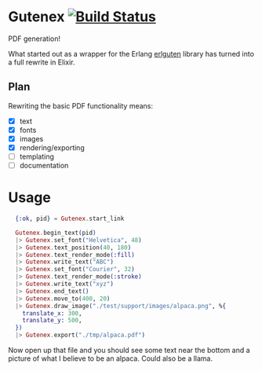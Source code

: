 Gutenex
[![Build Status](https://travis-ci.org/SenecaSystems/gutenex.svg?branch=master)](https://travis-ci.org/SenecaSystems/gutenex)
=======

PDF generation!

What started out as a wrapper for the Erlang [erlguten](https://github.com/ztmr/erlguten) library has turned into a full rewrite in Elixir.

## Plan

Rewriting the basic PDF functionality means:

- [x] text
- [x] fonts
- [x] images
- [x] rendering/exporting
- [ ] templating
- [ ] documentation

# Usage

```elixir
  {:ok, pid} = Gutenex.start_link

  Gutenex.begin_text(pid)
  |> Gutenex.set_font("Helvetica", 48)
  |> Gutenex.text_position(40, 180)
  |> Gutenex.text_render_mode(:fill)
  |> Gutenex.write_text("ABC")
  |> Gutenex.set_font("Courier", 32)
  |> Gutenex.text_render_mode(:stroke)
  |> Gutenex.write_text("xyz")
  |> Gutenex.end_text()
  |> Gutenex.move_to(400, 20)
  |> Gutenex.draw_image("./test/support/images/alpaca.png", %{
    translate_x: 300,
    translate_y: 500,
  })
  |> Gutenex.export("./tmp/alpaca.pdf")
```

Now open up that file and you should see some text near the bottom and a picture
of what I believe to be an alpaca. Could also be a llama.
